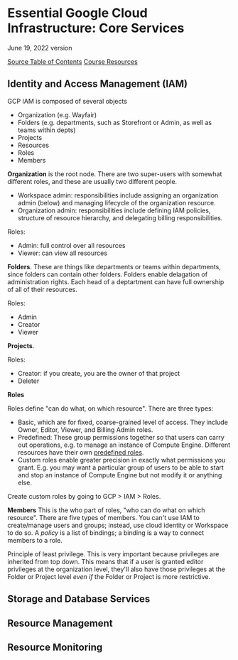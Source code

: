# Essential Google Cloud Infrastructure: Core Services
June 19, 2022 version

[Source Table of Contents](https://app.pluralsight.com/library/courses/essential-google-cloud-infrastructure-core-services-9/table-of-contents)
[Course Resources](https://s2.pluralsight.com/links/00700a05-c90e-4311-af2c-0a5969905099_8753cf4cc46dd73db26d954eaffcb2ca.pdf)

## Identity and Access Management (IAM)
GCP IAM is composed of several objects
- Organization (e.g. Wayfair)
- Folders (e.g. departments, such as Storefront or Admin, as well as teams within depts)
- Projects
- Resources
- Roles
- Members

**Organization** is the root node. There are two super-users with somewhat different roles, and these are usually two different people.
- Workspace admin: responsibilities include assigning an organization admin (below) and managing lifecycle of the organization resource.
- Organization admin: responsibilities include defining IAM policies, structure of resource hierarchy, and delegating billing responsibilities.

Roles:
- Admin: full control over all resources
- Viewer: can view all resources

**Folders**. These are things like departments or teams within departments, since folders can contain other folders. Folders enable delagation of administration rights. Each head of a deptartment can have full ownership of all of their resources. 

Roles:
- Admin
- Creator
- Viewer

**Projects**.

Roles:
- Creator: if you create, you are the owner of that project
- Deleter

**Roles**

Roles define "can do what, on which resource". There are three types:
- Basic, which are for fixed, coarse-grained level of access. They include Owner, Editor, Viewer, and Billing Admin roles. 
- Predefined: These group permissions together so that users can carry out operations, e.g. to manage an instance of Compute Engine. Different resources have their own [predefined roles](https://cloud.google.com/iam/docs/understanding-roles#predefined). 
- Custom roles enable greater precision in exactly what permissions you grant. E.g. you may want a particular group of users to be able to start and stop an instance of Compute Engine but not modify it or anything else.

Create custom roles by going to GCP > IAM > Roles.

**Members**
This is the who part of roles, "who can do what on which resource". There are five types of members. You can't use IAM to create/manage users and groups; instead, use cloud identity or Workspace to do so. A _policy_ is a list of bindings; a binding is a way to connect members to a role.

Principle of least privilege. This is very important because privileges are inherited from top down. This means that if a user is granted editor privileges at the organization level, they'll also have those privileges at the Folder or Project level _even if_ the Folder or Project is more restrictive.

## Storage and Database Services

## Resource Management

## Resource Monitoring
